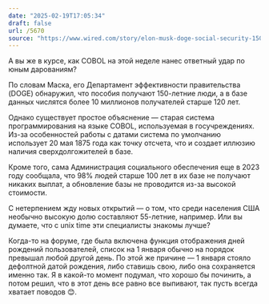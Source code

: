 ```yaml
---
date: "2025-02-19T17:05:34"
draft: false
url: /5670
source: "https://www.wired.com/story/elon-musk-doge-social-security-150-year-old-benefits/"
---
```


А вы же в курсе, как COBOL на этой неделе нанес ответный удар по юным дарованиям?

По словам Маска, его Департамент эффективности правительства (DOGE) обнаружил, что пособия получают 150-летние люди, а в базе данных числятся более 10 миллионов получателей старше 120 лет.

Однако существует простое объяснение — старая система программирования на языке COBOL, используемая в госучреждениях. Из-за особенностей работы с датами система по умолчанию использует 20 мая 1875 года как точку отсчета, что и создает иллюзию наличия сверхдолгожителей в базе.

Кроме того, сама Администрация социального обеспечения еще в 2023 году сообщала, что 98% людей старше 100 лет в их базе не получают никаких выплат, а обновление базы не проводится из-за высокой стоимости.

С нетерпением жду новых открытий — о том, что среди населения США необычно высокую долю составляют 55-летние, например. Или вы думаете, что с unix time эти специалисты знакомы лучше?

Когда-то на форуме, где была включена функция отображения дней рождений пользователей, список на 1 января обычно на порядок превышал любой другой день. По этой же причине — 1 января стояло дефолтной датой рождения, либо ставишь свою, либо она сохраняется именно так. Я в какой-то момент подумал, что хорошо бы починить, а потом решил, что в этот день все равно все выпивают, так пусть всегда хватает поводов 😊.